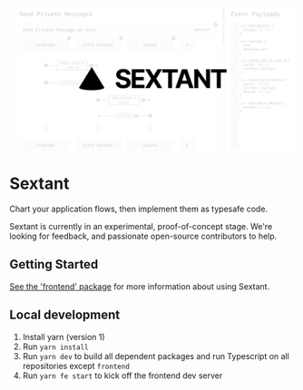 ![Sextant](./assets/social-card.png "Sextant Logo")

# Sextant

Chart your application flows, then implement them as typesafe code.

Sextant is currently in an experimental, proof-of-concept stage. We're looking for feedback, and passionate open-source contributors to help.

## Getting Started

[See the 'frontend' package](./packages/frontend) for more information about using Sextant.

## Local development

1. Install yarn (version 1)
2. Run `yarn install`
3. Run `yarn dev` to build all dependent packages and run Typescript on all repositories except `frontend`
4. Run `yarn fe start` to kick off the frontend dev server
